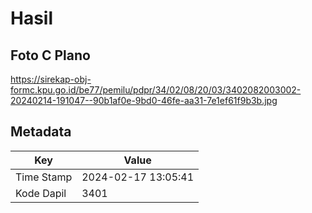 # Hasil

## Foto C Plano

https://sirekap-obj-formc.kpu.go.id/be77/pemilu/pdpr/34/02/08/20/03/3402082003002-20240214-191047--90b1af0e-9bd0-46fe-aa31-7e1ef61f9b3b.jpg


## Metadata

| Key        | Value               |
| ---------- | ------------------- |
| Time Stamp | 2024-02-17 13:05:41 |
| Kode Dapil | 3401                |



